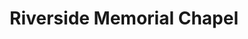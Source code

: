 ---
title: "Riverside Memorial Chapel"
url: /new-york/riverside-memorial-chapel/
shop: Bestattungen
---